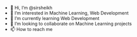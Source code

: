 - 👋 Hi, I’m @sirsheikh
- 👀 I’m interested in Machine Learning, Web Development
- 🌱 I’m currently learning Web Development
- 💞️ I’m looking to collaborate on Machine Learning projects
- 📫 How to reach me

<!---
sirsheikh/sirsheikh is a ✨ special ✨ repository because its `README.md` (this file) appears on your GitHub profile.
You can click the Preview link to take a look at your changes.
--->
